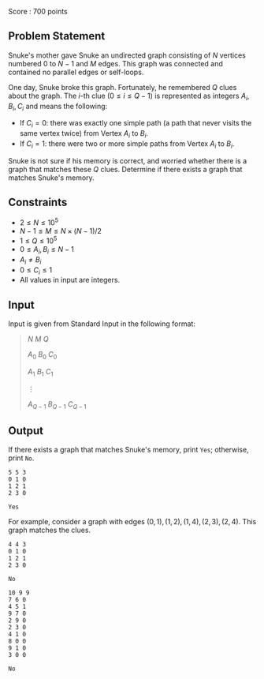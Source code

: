 Score : $700$ points

## Problem Statement

Snuke's mother gave Snuke an undirected graph consisting of $N$ vertices numbered $0$ to $N-1$ and $M$ edges.
This graph was connected and contained no parallel edges or self-loops.

One day, Snuke broke this graph.
Fortunately, he remembered $Q$ clues about the graph.
The $i$-th clue ($0 \leq i \leq Q-1$) is represented as integers $A_i,B_i,C_i$ and means the following:

- If $C_i=0$: there was exactly one simple path (a path that never visits the same vertex twice) from Vertex $A_i$ to $B_i$.
- If $C_i=1$: there were two or more simple paths from Vertex $A_i$ to $B_i$.

Snuke is not sure if his memory is correct, and worried whether there is a graph that matches these $Q$ clues.
Determine if there exists a graph that matches Snuke's memory.

## Constraints

- $2 \leq N \leq 10^5$
- $N-1 \leq M \leq N \times (N-1)/2$
- $1 \leq Q \leq 10^5$
- $0 \leq A_i,B_i \leq N-1$
- $A_i \neq B_i$
- $0 \leq C_i \leq 1$
- All values in input are integers.

## Input

Input is given from Standard Input in the following format:

> $N$ $M$ $Q$
> 
> $A_0$ $B_0$ $C_0$
> 
> $A_1$ $B_1$ $C_1$
> 
> $\vdots$
> 
> $A_{Q-1}$ $B_{Q-1}$ $C_{Q-1}$

## Output

If there exists a graph that matches Snuke's memory, print `Yes`; otherwise, print `No`.

```input1
5 5 3
0 1 0
1 2 1
2 3 0
```

```output1
Yes
```

For example, consider a graph with edges $(0,1),(1,2),(1,4),(2,3),(2,4)$. This graph matches the clues.

```input2
4 4 3
0 1 0
1 2 1
2 3 0
```

```output2
No
```

```input3
10 9 9
7 6 0
4 5 1
9 7 0
2 9 0
2 3 0
4 1 0
8 0 0
9 1 0
3 0 0
```

```output3
No
```